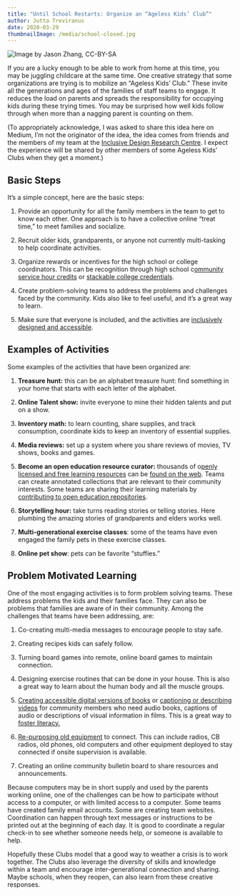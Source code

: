 ```yaml
---
title: "Until School Restarts: Organize an “Ageless Kids’ Club”"
author: Jutta Treviranus
date: 2020-03-29
thumbnailImage: /media/school-closed.jpg
---
```

![Image by Jason Zhang, CC-BY-SA](/media/school-closed.jpg "Image by Jason Zhang, CC-BY-SA")

If you are a lucky enough to be able to work from home at this time, you may be juggling childcare at the same time. One creative strategy that some organizations are trying is to mobilize an “Ageless Kids’ Club.” These invite all the generations and ages of the families of staff teams to engage. It reduces the load on parents and spreads the responsibility for occupying kids during these trying times. You may be surprised how well kids follow through when more than a nagging parent is counting on them.

(To appropriately acknowledge, I was asked to share this idea here on Medium, I’m not the originator of the idea, the idea comes from friends and the members of my team at the [Inclusive Design Research Centre](https://idrc.ocadu.ca/about-the-idrc). I expect the experience will be shared by other members of some Ageless Kids’ Clubs when they get a moment.)

## Basic Steps

It’s a simple concept, here are the basic steps:

1. Provide an opportunity for all the family members in the team to get to know each other. One approach is to have a collective online “treat time,” to meet families and socialize.

2. Recruit older kids, grandparents, or anyone not currently multi-tasking to help coordinate activities.

3. Organize rewards or incentives for the high school or college coordinators. This can be recognition through high school c[ommunity service hour credits](http://www.edu.gov.on.ca/extra/eng/ppm/124a.html) or [stackable college credentials](https://www.insidehighered.com/views/2016/05/23/understanding-differences-what-credentials-are-being-stacked-and-why-essay).

4. Create problem-solving teams to address the problems and challenges faced by the community. Kids also like to feel useful, and it’s a great way to learn.

5. Make sure that everyone is included, and the activities are [inclusively designed and accessible](https://handbook.floeproject.org/).

## Examples of Activities

Some examples of the activities that have been organized are:

1. **Treasure hunt:** this can be an alphabet treasure hunt: find something in your home that starts with each letter of the alphabet.

2. **Online Talent show:** invite everyone to mine their hidden talents and put on a show.

3. **Inventory math:** to learn counting, share supplies, and track consumption, coordinate kids to keep an inventory of essential supplies.

4. **Media reviews:** set up a system where you share reviews of movies, TV shows, books and games.

5. **Become an open education resource curator:** thousands of o[penly licensed and free learning resources](https://www.oercommons.org/) can be [found on the web](https://hewlett.org/open-education-in-practice/). Teams can create annotated collections that are relevant to their community interests. Some teams are sharing their learning materials by [contributing to open education repositories](https://www.oercommons.org/authoring-overview).

6. **Storytelling hour:** take turns reading stories or telling stories. Here plumbing the amazing stories of grandparents and elders works well.

7. **Multi-generational exercise classes**: some of the teams have even engaged the family pets in these exercise classes.

8. **Online pet show**: pets can be favorite “stuffies.”

## Problem Motivated Learning

One of the most engaging activities is to form problem solving teams. These address problems the kids and their families face. They can also be problems that families are aware of in their community. Among the challenges that teams have been addressing, are:

1. Co-creating multi-media messages to encourage people to stay safe.

2. Creating recipes kids can safely follow.

3. Turning board games into remote, online board games to maintain connection.

4. Designing exercise routines that can be done in your house. This is also a great way to learn about the human body and all the muscle groups.

5. [Creating accessible digital versions of books](https://www.washington.edu/accessibility/documents/) or [captioning or describing videos](https://amara.org/en/) for community members who need audio books, captions of audio or descriptions of visual information in films. This is a great way to [foster literacy.](https://www.ctdinstitute.org/sites/default/files/file_attachments/Captioning%20to%20Support%20Literacy%20FINAL_0.pdf)

6. [Re-purposing old equipment](https://fixitclub.com/) to connect. This can include radios, CB radios, old phones, old computers and other equipment deployed to stay connected if onsite supervision is available.

7. Creating an online community bulletin board to share resources and announcements.

Because computers may be in short supply and used by the parents working online, one of the challenges can be how to participate without access to a computer, or with limited access to a computer. Some teams have created family email accounts. Some are creating team websites. Coordination can happen through text messages or instructions to be printed out at the beginning of each day. It is good to coordinate a regular check-in to see whether someone needs help, or someone is available to help.

Hopefully these Clubs model that a good way to weather a crisis is to work together. The Clubs also leverage the diversity of skills and knowledge within a team and encourage inter-generational connection and sharing. Maybe schools, when they reopen, can also learn from these creative responses.
